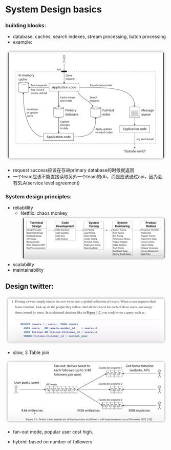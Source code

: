

# System Design basics

### building blocks:
  * database, caches, search indexes, stream processing, batch processing
  * example:

![](images/iShot2021-01-28%2011.39.36.png)

  * request success应该在存进primary database的时候就返回
  * 一个team应该不能直接读取另外一个team的db，而是应该通过api，因为会有SLA(service level agreement)

### System design principles:
* reliablility
  * Netflix: chaos monkey
  ![](images/iShot2021-01-28%2012.12.36.png)
* scalability
* maintainability

## Design twitter:
![](images/iShot2021-01-28%2012.28.09.png)
* slow, 3 Table join

![](images/iShot2021-01-28%2012.29.20.png)

* fan-out mode, popular user cost high.

* hybrid: based on number of followers

